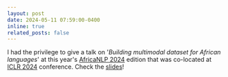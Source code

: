 ```yaml
---
layout: post
date: 2024-05-11 07:59:00-0400
inline: true
related_posts: false
---
```


I had the privilege to give a talk on '*Building multimodal dataset for African languages*' at this year's [AfricaNLP 2024](https://sites.google.com/view/africanlp2024/home) edition that was co-located at [ICLR 2024](https://iclr.cc) conference. Check the [slides](https://docs.google.com/presentation/d/1roRmmmcv3E4cUkyv2nhBk0FFmX2Jwc57_4rP5yfmBv4/edit?usp=sharing)!
